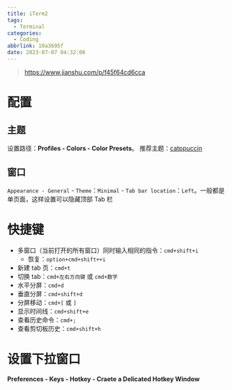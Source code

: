 ```yaml
---
title: iTerm2
tags:
  - Terminal
categories:
  - Coding
abbrlink: 10a3695f
date: 2023-07-07 04:32:08
---
```


> https://www.jianshu.com/p/f45f64cd6cca
# 配置
## 主题
设置路径：**Profiles - Colors - Color Presets**。
推荐主题：[catppuccin](https://github.com/catppuccin/catppuccin)

## 窗口
`Appearance - General`
	- `Theme`：`Minimal`
	- `Tab bar location`：`Left`。一般都是单页面，这样设置可以隐藏顶部 Tab 栏

# 快捷键
- 多窗口（当前打开的所有窗口）同时输入相同的指令：`cmd+shift+i`
	- 恢复：`option+cmd+shift++i`
- 新建 tab 页：`cmd+t`
- 切换 tab：`cmd+左右方向键` 或 `cmd+数字`
- 水平分屏：`cmd+d`
- 垂直分屏：`cmd+shift+d`
- 分屏移动：`cmd+[` 或 `]`
- 显示时间线：`cmd+shift+e`
- 查看历史命令：`cmd+;`
- 查看剪切板历史：`cmd+shift+h`

# 设置下拉窗口
**Preferences - Keys - Hotkey - Craete a Delicated Hotkey Window**